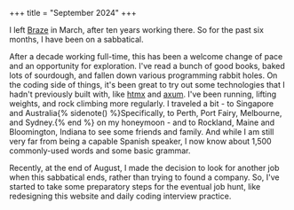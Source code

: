 +++
title = "September 2024"
+++

I left [Braze](https://www.braze.com) in March, after ten years working there. So for the past six months, I have been on a sabbatical.

After a decade working full-time, this has been a welcome change of pace and an opportunity for exploration. I've read a bunch of good books, baked lots of sourdough, and fallen down various programming rabbit holes. On the coding side of things, it's been great to try out some technologies that I hadn't previously built with, like [htmx](https://htmx.org/) and [axum](https://github.com/tokio-rs/axum). I've been running, lifting weights, and rock climbing more regularly. I traveled a bit - to Singapore and Australia{% sidenote() %}Specifically, to Perth, Port Fairy, Melbourne, and Sydney.{% end %} on my honeymoon - and to Rockland, Maine and Bloomington, Indiana to see some friends and family. And while I am still very far from being a capable Spanish speaker, I now know about 1,500 commonly-used words and some basic grammar.

Recently, at the end of August, I made the decision to look for another job when this sabbatical ends, rather than trying to found a company. So, I've started to take some preparatory steps for the eventual job hunt, like redesigning this website and daily coding interview practice.
